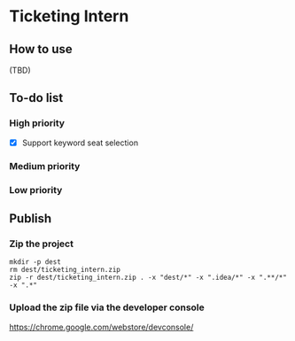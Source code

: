 # Ticketing Intern

## How to use

(TBD)

## To-do list

### High priority

- [x] Support keyword seat selection

### Medium priority

### Low priority


## Publish

### Zip the project

```
mkdir -p dest
rm dest/ticketing_intern.zip
zip -r dest/ticketing_intern.zip . -x "dest/*" -x ".idea/*" -x ".**/*" -x ".*"
```

### Upload the zip file via the developer console

https://chrome.google.com/webstore/devconsole/

